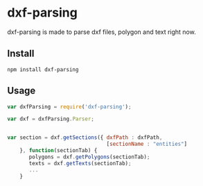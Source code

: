 dxf-parsing
========

dxf-parsing is made to parse dxf files, polygon and text right now.

## Install

```
npm install dxf-parsing
```

## Usage

```javascript
var dxfParsing = require('dxf-parsing');

var dxf = dxfParsing.Parser;


var section = dxf.getSections({ dxfPath : dxfPath, 
                                [sectionName : "entities"]
    }, function(sectionTab) {
       polygons = dxf.getPolygons(sectionTab);
       texts = dxf.getTexts(sectionTab);
       ...
    }
```
    	   
    	   
    	   

